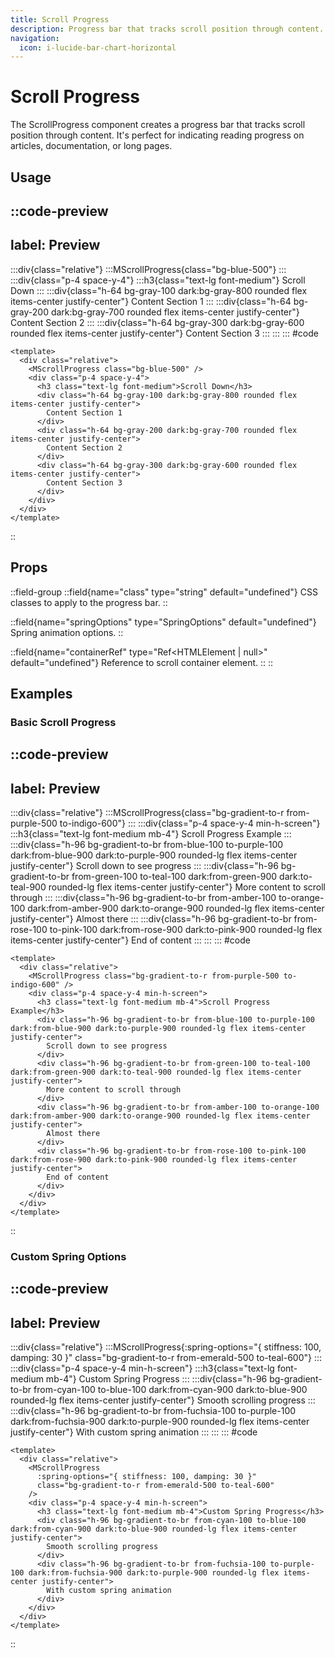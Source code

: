 ```yaml
---
title: Scroll Progress
description: Progress bar that tracks scroll position through content.
navigation:
  icon: i-lucide-bar-chart-horizontal
---
```


# Scroll Progress

The ScrollProgress component creates a progress bar that tracks scroll position through content. It's perfect for indicating reading progress on articles, documentation, or long pages.

## Usage

::code-preview
---
label: Preview
---
  :::div{class="relative"}
    :::MScrollProgress{class="bg-blue-500"}
    :::
    :::div{class="p-4 space-y-4"}
      :::h3{class="text-lg font-medium"}
      Scroll Down
      :::
      :::div{class="h-64 bg-gray-100 dark:bg-gray-800 rounded flex items-center justify-center"}
      Content Section 1
      :::
      :::div{class="h-64 bg-gray-200 dark:bg-gray-700 rounded flex items-center justify-center"}
      Content Section 2
      :::
      :::div{class="h-64 bg-gray-300 dark:bg-gray-600 rounded flex items-center justify-center"}
      Content Section 3
      :::
    :::
  :::
#code
```vue
<template>
  <div class="relative">
    <MScrollProgress class="bg-blue-500" />
    <div class="p-4 space-y-4">
      <h3 class="text-lg font-medium">Scroll Down</h3>
      <div class="h-64 bg-gray-100 dark:bg-gray-800 rounded flex items-center justify-center">
        Content Section 1
      </div>
      <div class="h-64 bg-gray-200 dark:bg-gray-700 rounded flex items-center justify-center">
        Content Section 2
      </div>
      <div class="h-64 bg-gray-300 dark:bg-gray-600 rounded flex items-center justify-center">
        Content Section 3
      </div>
    </div>
  </div>
</template>
```
::

## Props

::field-group
  ::field{name="class" type="string" default="undefined"}
  CSS classes to apply to the progress bar.
  ::
  
  ::field{name="springOptions" type="SpringOptions" default="undefined"}
  Spring animation options.
  ::
  
  ::field{name="containerRef" type="Ref<HTMLElement | null>" default="undefined"}
  Reference to scroll container element.
  ::
::

## Examples

### Basic Scroll Progress

::code-preview
---
label: Preview
---
  :::div{class="relative"}
    :::MScrollProgress{class="bg-gradient-to-r from-purple-500 to-indigo-600"}
    :::
    :::div{class="p-4 space-y-4 min-h-screen"}
      :::h3{class="text-lg font-medium mb-4"}
      Scroll Progress Example
      :::
      :::div{class="h-96 bg-gradient-to-br from-blue-100 to-purple-100 dark:from-blue-900 dark:to-purple-900 rounded-lg flex items-center justify-center"}
      Scroll down to see progress
      :::
      :::div{class="h-96 bg-gradient-to-br from-green-100 to-teal-100 dark:from-green-900 dark:to-teal-900 rounded-lg flex items-center justify-center"}
      More content to scroll through
      :::
      :::div{class="h-96 bg-gradient-to-br from-amber-100 to-orange-100 dark:from-amber-900 dark:to-orange-900 rounded-lg flex items-center justify-center"}
      Almost there
      :::
      :::div{class="h-96 bg-gradient-to-br from-rose-100 to-pink-100 dark:from-rose-900 dark:to-pink-900 rounded-lg flex items-center justify-center"}
      End of content
      :::
    :::
  :::
#code
```vue
<template>
  <div class="relative">
    <MScrollProgress class="bg-gradient-to-r from-purple-500 to-indigo-600" />
    <div class="p-4 space-y-4 min-h-screen">
      <h3 class="text-lg font-medium mb-4">Scroll Progress Example</h3>
      <div class="h-96 bg-gradient-to-br from-blue-100 to-purple-100 dark:from-blue-900 dark:to-purple-900 rounded-lg flex items-center justify-center">
        Scroll down to see progress
      </div>
      <div class="h-96 bg-gradient-to-br from-green-100 to-teal-100 dark:from-green-900 dark:to-teal-900 rounded-lg flex items-center justify-center">
        More content to scroll through
      </div>
      <div class="h-96 bg-gradient-to-br from-amber-100 to-orange-100 dark:from-amber-900 dark:to-orange-900 rounded-lg flex items-center justify-center">
        Almost there
      </div>
      <div class="h-96 bg-gradient-to-br from-rose-100 to-pink-100 dark:from-rose-900 dark:to-pink-900 rounded-lg flex items-center justify-center">
        End of content
      </div>
    </div>
  </div>
</template>
```
::

### Custom Spring Options

::code-preview
---
label: Preview
---
  :::div{class="relative"}
    :::MScrollProgress{:spring-options="{ stiffness: 100, damping: 30 }" class="bg-gradient-to-r from-emerald-500 to-teal-600"}
    :::
    :::div{class="p-4 space-y-4 min-h-screen"}
      :::h3{class="text-lg font-medium mb-4"}
      Custom Spring Progress
      :::
      :::div{class="h-96 bg-gradient-to-br from-cyan-100 to-blue-100 dark:from-cyan-900 dark:to-blue-900 rounded-lg flex items-center justify-center"}
      Smooth scrolling progress
      :::
      :::div{class="h-96 bg-gradient-to-br from-fuchsia-100 to-purple-100 dark:from-fuchsia-900 dark:to-purple-900 rounded-lg flex items-center justify-center"}
      With custom spring animation
      :::
    :::
  :::
#code
```vue
<template>
  <div class="relative">
    <MScrollProgress 
      :spring-options="{ stiffness: 100, damping: 30 }" 
      class="bg-gradient-to-r from-emerald-500 to-teal-600"
    />
    <div class="p-4 space-y-4 min-h-screen">
      <h3 class="text-lg font-medium mb-4">Custom Spring Progress</h3>
      <div class="h-96 bg-gradient-to-br from-cyan-100 to-blue-100 dark:from-cyan-900 dark:to-blue-900 rounded-lg flex items-center justify-center">
        Smooth scrolling progress
      </div>
      <div class="h-96 bg-gradient-to-br from-fuchsia-100 to-purple-100 dark:from-fuchsia-900 dark:to-purple-900 rounded-lg flex items-center justify-center">
        With custom spring animation
      </div>
    </div>
  </div>
</template>
```
::